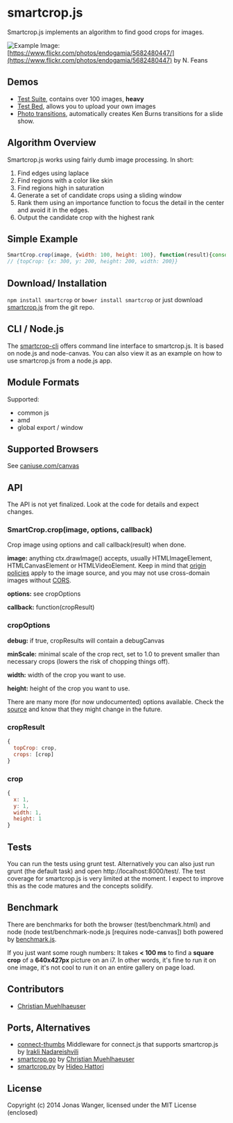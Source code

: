 # smartcrop.js

Smartcrop.js implements an algorithm to find good crops for images.

![Example](http://29a.ch/sandbox/2014/smartcrop/example.jpg)
Image: [https://www.flickr.com/photos/endogamia/5682480447/](https://www.flickr.com/photos/endogamia/5682480447) by N. Feans

## Demos
* [Test Suite](http://29a.ch/sandbox/2014/smartcrop/examples/testsuite.html), contains over 100 images, **heavy**
* [Test Bed](http://29a.ch/sandbox/2014/smartcrop/examples/testbed.html), allows you to upload your own images
* [Photo transitions](http://29a.ch/sandbox/2014/smartcrop/examples/slideshow.html), automatically creates Ken Burns transitions for a slide show.

## Algorithm Overview
Smartcrop.js works using fairly dumb image processing. In short:

1. Find edges using laplace
1. Find regions with a color like skin
1. Find regions high in saturation
1. Generate a set of candidate crops using a sliding window
1. Rank them using an importance function to focus the detail in the center
  and avoid it in the edges. 
1. Output the candidate crop with the highest rank


## Simple Example
```javascript
SmartCrop.crop(image, {width: 100, height: 100}, function(result){console.log(result);});
// {topCrop: {x: 300, y: 200, height: 200, width: 200}}
```

## Download/ Installation
```npm install smartcrop```
or
```bower install smartcrop```
or just download [smartcrop.js](https://raw.githubusercontent.com/jwagner/smartcrop.js/master/smartcrop.js) from the git repo.

## CLI / Node.js
The [smartcrop-cli](https://github.com/jwagner/smartcrop-cli) offers command line interface to smartcrop.js. It is based on node.js and node-canvas. You can also view it as an example on how to use smartcrop.js from a node.js app.

## Module Formats

Supported:
* common js
* amd
* global export / window

## Supported Browsers
See [caniuse.com/canvas](http://caniuse.com/canvas)

## API

The API is not yet finalized. Look at the code for details and expect changes.

### SmartCrop.crop(image, options, callback)
Crop image using options and call callback(result) when done.

**image:** anything ctx.drawImage() accepts, usually HTMLImageElement, HTMLCanvasElement or HTMLVideoElement. Keep in mind that [origin policies](https://en.wikipedia.org/wiki/Same-origin_policy) apply to the image source, and you may not use cross-domain images without [CORS](https://en.wikipedia.org/wiki/Cross-origin_resource_sharing).

**options:** see cropOptions

**callback:** function(cropResult)

### cropOptions

**debug:** if true, cropResults will contain a debugCanvas

**minScale:** minimal scale of the crop rect, set to 1.0 to prevent smaller than necessary crops (lowers the risk of chopping things off).

**width:** width of the crop you want to use. 

**height:** height of the crop you want to use.

There are many more (for now undocumented) options available. Check the [source](smartcrop.js#L32) and know that they might change in the future.

### cropResult
```javascript
{
  topCrop: crop,
  crops: [crop]
}
```
### crop
```javascript
{
  x: 1,
  y: 1,
  width: 1,
  height: 1
}
```

## Tests

You can run the tests using grunt test. Alternatively you can also just run grunt (the default task) and open http://localhost:8000/test/. 
The test coverage for smartcrop.js is very limited at the moment. I expect to improve this as the code matures and the concepts solidify.

## Benchmark
There are benchmarks for both the browser (test/benchmark.html) and node (node test/benchmark-node.js [requires node-canvas])
both powered by [benchmark.js](http://benchmarkjs.com).

If you just want some rough numbers: It takes **< 100 ms** to find a **square crop** of a **640x427px** picture on an i7.
In other words, it's fine to run it on one image, it's not cool to run it on an entire gallery on page load.

## Contributors

* [Christian Muehlhaeuser](https://github.com/muesli)

## Ports, Alternatives

* [connect-thumbs](https://github.com/inadarei/connect-thumbs) Middleware for connect.js that supports smartcrop.js by [Irakli Nadareishvili](https://github.com/inadarei/connect-thumbs)
* [smartcrop.go](https://github.com/muesli/smartcrop) by [Christian Muehlhaeuser](https://github.com/muesli)
* [smartcrop.py](https://github.com/hhatto/smartcrop.py) by [Hideo Hattori](http://www.hexacosa.net/about/)

## License
Copyright (c) 2014 Jonas Wanger, licensed under the MIT License (enclosed)
